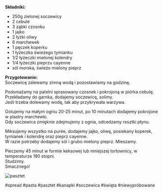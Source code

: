 **Składniki:**  
- 250g zielonej soczewicy   
- 2 cebule   
- 3 ząbki czosnku  
- 1 jajko   
- 2 łyżki oliwy   
- 6 marchewek   
- 1 pęczek koperku   
- 1 łyżeczka świeżego tymianku   
- 1/2 łyżeczki mielonej kolendry   
- 1/4 łyżeczki pieprzu cayenne  
- sól morska, świeżo mielony pieprz

**Przygotowanie:**  
Soczewicę zalewamy zimną wodą i pozostawiamy na godzinę.

Podsmażamy na patelni sprasowany czosnek i pokrojoną w piórka cebulę.  
Przekładamy do garnka, dodajemy soczewicę, solimy.  
Jeśli trzeba dolewamy wodę, tak aby przykrywała warzywa.

Gotujemy na małym ogniu 20-25 minut, po 10 minutach dodajemy pokrojone w plastry marchewki.  
Gdy soczewica zmięknie zdejmujemy z ognia, odcedzamy resztki płynu.

Miksujemy wszystko na purée, dodajemy jajko, oliwę, posiekany koperek, tymianek i kolendrę oraz pieprz cayenne.  
W razie potrzeby dodajemy sól i grubo mielony pieprz. Mieszamy.

Pieczemy 45 minut w formie keksowej lub mniejszej tortownicy, w temperaturze 180 stopni.  
Studzimy.  
Smacznego!

![pasztet](http://www.matkawariatka.net/wp-content/uploads/2014/03/3651.jpg)

#spread #pasta #pasztet #kanapki #soczewica #święta #niewypróbowane 